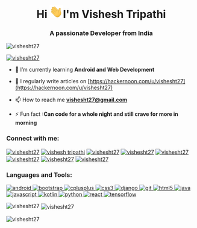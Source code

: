 <h1 align="center">Hi <img src="https://github.com/ABSphreak/ABSphreak/blob/master/gifs/Hi.gif" width="35px">I'm Vishesh Tripathi</h1>
<h3 align="center">A passionate Developer from India</h3>

<p align="left"> <img src="https://komarev.com/ghpvc/?username=vishesht27&label=Profile%20views&color=0e75b6&style=flat" alt="vishesht27" /> </p>

<p align="left"> <a href="https://github.com/ryo-ma/github-profile-trophy"><img src="https://github-profile-trophy.vercel.app/?username=vishesht27" alt="vishesht27" /></a> </p>

- 🌱 I’m currently learning **Android and Web Development**

- 📝 I regularly write articles on [https://hackernoon.com/u/vishesht27](https://hackernoon.com/u/vishesht27)

- 📫 How to reach me **vishesht27@gmail.com**

- ⚡ Fun fact **:Can code for a whole night and still crave for more in morning**

<h3 align="left">Connect with me:</h3>
<p align="left">
<a href="https://dev.to/vishesht27" target="blank"><img align="center" src="https://cdn.jsdelivr.net/npm/simple-icons@3.0.1/icons/dev-dot-to.svg" alt="vishesht27" height="30" width="40" /></a>
<a href="https://www.linkedin.com/in/vishesh-tripathi-3a62961b8/" target="blank"><img align="center" src="https://cdn.jsdelivr.net/npm/simple-icons@3.0.1/icons/linkedin.svg" alt="vishesh tripathi" height="30" width="40" /></a>
<a href="https://www.codechef.com/users/vishesht27" target="blank"><img align="center" src="https://cdn.jsdelivr.net/npm/simple-icons@3.1.0/icons/codechef.svg" alt="vishesht27" height="30" width="40" /></a>
<a href="https://www.hackerrank.com/vishesht27" target="blank"><img align="center" src="https://cdn.jsdelivr.net/npm/simple-icons@3.0.1/icons/hackerrank.svg" alt="vishesht27" height="30" width="40" /></a>
<a href="https://codeforces.com/profile/vishesht27" target="blank"><img align="center" src="https://cdn.jsdelivr.net/npm/simple-icons@3.0.1/icons/codeforces.svg" alt="vishesht27" height="30" width="40" /></a>
<a href="https://www.leetcode.com/vishesht27" target="blank"><img align="center" src="https://cdn.jsdelivr.net/npm/simple-icons@3.0.1/icons/leetcode.svg" alt="vishesht27" height="30" width="40" /></a>
<a href="https://www.hackerearth.com/@vishesht27" target="blank"><img align="center" src="https://cdn.jsdelivr.net/npm/simple-icons@3.0.1/icons/hackerearth.svg" alt="vishesht27" height="30" width="40" /></a>
<a href="https://auth.geeksforgeeks.org/user/vishesht27/profile" target="blank"><img align="center" src="https://cdn.jsdelivr.net/npm/simple-icons@3.0.1/icons/geeksforgeeks.svg" alt="vishesht27" height="30" width="40" /></a>
</p>

<h3 align="left">Languages and Tools:</h3>
<p align="left"> <a href="https://developer.android.com" target="_blank"> <img src="https://devicons.github.io/devicon/devicon.git/icons/android/android-original-wordmark.svg" alt="android" width="40" height="40"/> </a> <a href="https://getbootstrap.com" target="_blank"> <img src="https://devicons.github.io/devicon/devicon.git/icons/bootstrap/bootstrap-plain.svg" alt="bootstrap" width="40" height="40"/> </a> <a href="https://www.w3schools.com/cpp/" target="_blank"> <img src="https://devicons.github.io/devicon/devicon.git/icons/cplusplus/cplusplus-original.svg" alt="cplusplus" width="40" height="40"/> </a> <a href="https://www.w3schools.com/css/" target="_blank"> <img src="https://devicons.github.io/devicon/devicon.git/icons/css3/css3-original-wordmark.svg" alt="css3" width="40" height="40"/> </a> <a href="https://www.djangoproject.com/" target="_blank"> <img src="https://devicons.github.io/devicon/devicon.git/icons/django/django-original.svg" alt="django" width="40" height="40"/> </a> <a href="https://git-scm.com/" target="_blank"> <img src="https://www.vectorlogo.zone/logos/git-scm/git-scm-icon.svg" alt="git" width="40" height="40"/> </a> <a href="https://www.w3.org/html/" target="_blank"> <img src="https://devicons.github.io/devicon/devicon.git/icons/html5/html5-original-wordmark.svg" alt="html5" width="40" height="40"/> </a> <a href="https://www.java.com" target="_blank"> <img src="https://devicons.github.io/devicon/devicon.git/icons/java/java-original-wordmark.svg" alt="java" width="40" height="40"/> </a> <a href="https://developer.mozilla.org/en-US/docs/Web/JavaScript" target="_blank"> <img src="https://devicons.github.io/devicon/devicon.git/icons/javascript/javascript-original.svg" alt="javascript" width="40" height="40"/> </a> <a href="https://kotlinlang.org" target="_blank"> <img src="https://www.vectorlogo.zone/logos/kotlinlang/kotlinlang-icon.svg" alt="kotlin" width="40" height="40"/> </a> <a href="https://www.python.org" target="_blank"> <img src="https://devicons.github.io/devicon/devicon.git/icons/python/python-original.svg" alt="python" width="40" height="40"/> </a> <a href="https://reactjs.org/" target="_blank"> <img src="https://devicons.github.io/devicon/devicon.git/icons/react/react-original-wordmark.svg" alt="react" width="40" height="40"/> </a> <a href="https://www.tensorflow.org" target="_blank"> <img src="https://www.vectorlogo.zone/logos/tensorflow/tensorflow-icon.svg" alt="tensorflow" width="40" height="40"/> </a> </p>

<p><img align="left" src="https://github-readme-stats.vercel.app/api/top-langs?username=vishesht27&show_icons=true&locale=en&layout=compact" alt="vishesht27" /></p>

<p>&nbsp;<img align="center" src="https://github-readme-stats.vercel.app/api?username=vishesht27&show_icons=true&locale=en" alt="vishesht27" /></p>

<p><img align="center" src="https://github-readme-streak-stats.herokuapp.com/?user=vishesht27&" alt="vishesht27" /></p>

